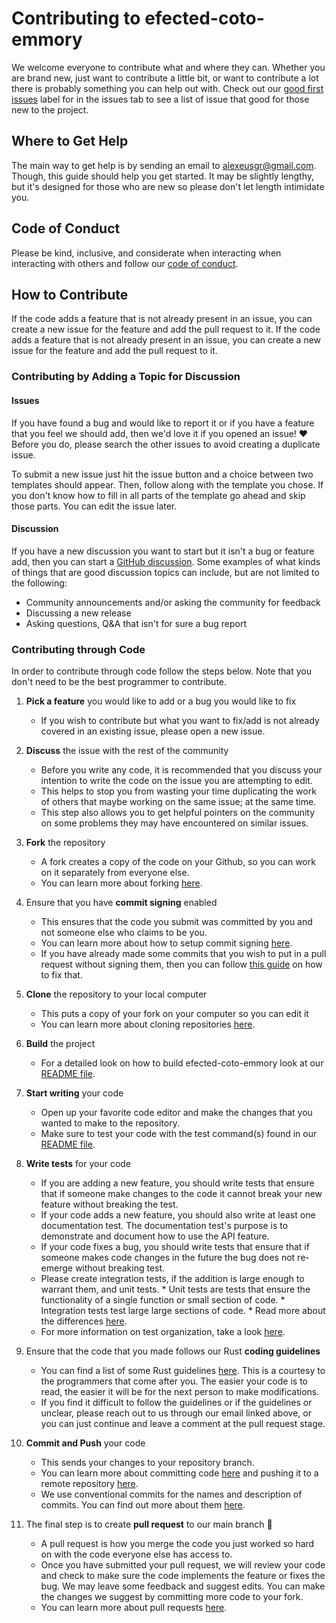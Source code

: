 # Contributing to efected-coto-emmory

We welcome everyone to contribute what and where they can. Whether you are brand
new, just want to contribute a little bit, or want to contribute a lot there is
probably something you can help out with. Check out our
[good first issues][good-first-issues] label for in the issues tab to see a list
of issue that good for those new to the project.

## Where to Get Help

The main way to get help is by sending an email to [alexeusgr@gmail.com][support-email].
Though, this guide should help you get started. It may be slightly lengthy, but it's
designed for those who are new so please don't let length intimidate you.

## Code of Conduct

Please be kind, inclusive, and considerate when interacting when interacting
with others and follow our [code of conduct](./CODE_OF_CONDUCT.md).

## How to Contribute

If the code adds a feature that is not already present in an issue, you can
create a new issue for the feature and add the pull request to it. If the code
adds a feature that is not already present in an issue, you can create a new
issue for the feature and add the pull request to it.

### Contributing by Adding a Topic for Discussion

#### Issues

If you have found a bug and would like to report it or if you have a feature
that you feel we should add, then we'd love it if you opened an issue! ❤️
Before you do, please search the other issues to avoid creating a duplicate
issue.

To submit a new issue just hit the issue button and a choice between two
templates should appear. Then, follow along with the template you chose. If you
don't know how to fill in all parts of the template go ahead and skip those
parts. You can edit the issue later.

#### Discussion

If you have a new discussion you want to start but it isn't a bug or feature
add, then you can start a [GitHub discussion][gh-discussions]. Some examples of
what kinds of things that are good discussion topics can include, but are not
limited to the following:

-   Community announcements and/or asking the community for feedback
-   Discussing a new release
-   Asking questions, Q&A that isn't for sure a bug report

### Contributing through Code

In order to contribute through code follow the steps below. Note that you don't
need to be the best programmer to contribute.

 1. **Pick a feature** you would like to add or a bug you would like to fix
    - If you wish to contribute but what you want to fix/add is not already
      covered in an existing issue, please open a new issue.

 2. **Discuss** the issue with the rest of the community
    - Before you write any code, it is recommended that you discuss your
      intention to write the code on the issue you are attempting to edit.
    - This helps to stop you from wasting your time duplicating the work of
      others that maybe working on the same issue; at the same time.
    - This step also allows you to get helpful pointers on the community on some
      problems they may have encountered on similar issues.

 3. **Fork** the repository
    - A fork creates a copy of the code on your Github, so you can work on it
      separately from everyone else.
    - You can learn more about forking [here][forking].

 4. Ensure that you have **commit signing** enabled
    - This ensures that the code you submit was committed by you and not someone
      else who claims to be you.
    - You can learn more about how to setup commit signing [here][commit-signing].
	- If you have already made some commits that you wish to put in a pull
      request without signing them, then you can follow [this guide][post-signing]
      on how to fix that.

 5. **Clone** the repository to your local computer
    - This puts a copy of your fork on your computer so you can edit it
	- You can learn more about cloning repositories [here][git-clone].

 6. **Build** the project
    - For a detailed look on how to build efected-coto-emmory look at our
      [README file](./README.md).

 7. **Start writing** your code
    - Open up your favorite code editor and make the changes that you wanted to
      make to the repository.
    - Make sure to test your code with the test command(s) found in our
      [README file](./README.md).

 8. **Write tests** for your code
    - If you are adding a new feature, you should write tests that ensure that
      if someone make changes to the code it cannot break your new feature
      without breaking the test.
    - If your code adds a new feature, you should also write at least one
      documentation test. The documentation test's purpose is to demonstrate and
      document how to use the API feature.
    - If your code fixes a bug, you should write tests that ensure that if
      someone makes code changes in the future the bug does not re-emerge
      without breaking test.
    - Please create integration tests, if the addition is large enough to
      warrant them, and unit tests.
		  * Unit tests are tests that ensure the functionality of a single
      function or small section of code.
		  * Integration tests test large large sections of code.
		  * Read more about the differences [here][unit-and-integration].
    - For more information on test organization, take a look [here][test-org].

 9. Ensure that the code that you made follows our Rust **coding guidelines**
    - You can find a list of some Rust guidelines [here][rust-style-guide]. This
      is a courtesy to the programmers that come after you. The easier your code
      is to read, the easier it will be for the next person to make modifications.
    - If you find it difficult to follow the guidelines or if the guidelines or
      unclear, please reach out to us through our email linked above, or you
      can just continue and leave a comment at the pull request stage.

 10. **Commit and Push** your code
     - This sends your changes to your repository branch.
     - You can learn more about committing code [here][commiting-code] and
       pushing it to a remote repository [here][push-remote].
     - We use conventional commits for the names and description of commits.
       You can find out more about them [here][conventional-commits].

 11. The final step is to create **pull request** to our main branch 🎉
     - A pull request is how you merge the code you just worked so hard on with
       the code everyone else has access to.
	 - Once you have submitted your pull request, we will review your code and
       check to make sure the code implements the feature or fixes the bug. We
       may leave some feedback and suggest edits. You can make the changes we
       suggest by committing more code to your fork.
     - You can learn more about pull requests [here][prs].


[conventional-commits]: https://www.conventionalcommits.org/en/v1.0.0/
[commiting-code]: https://docs.github.com/en/desktop/contributing-and-collaborating-using-github-desktop/making-changes-in-a-branch/committing-and-reviewing-changes-to-your-project
[commit-signing]: https://www.freecodecamp.org/news/what-is-commit-signing-in-git/
[forking]: https://docs.github.com/en/get-started/quickstart/fork-a-repo
[gh-discussions]: https://docs.github.com/en/discussions
[git-clone]: https://docs.github.com/en/repositories/creating-and-managing-repositories/cloning-a-repository
[good-first-issues]: [https://build.prestashop-project.org/news/a-definition-of-the-good-first-issue-label/]
[post-signing]: https://dev.to/jmarhee/signing-existing-commits-with-gpg-5b58
[prs]: https://docs.github.com/en/pull-requests/collaborating-with-pull-requests/proposing-changes-to-your-work-with-pull-requests/about-pull-requests
[push-remote]: https://docs.github.com/en/get-started/using-git/pushing-commits-to-a-remote-repository
[rust-style-guide]: https://rust-lang.github.io/api-guidelines/about.html
[test-org]: https://doc.rust-lang.org/book/ch11-03-test-organization.html
[support-email]: mailto:alexeusgr@gmail.com
[unit-and-integration]: https://www.geeksforgeeks.org/difference-between-unit-testing-and-integration-testing/
